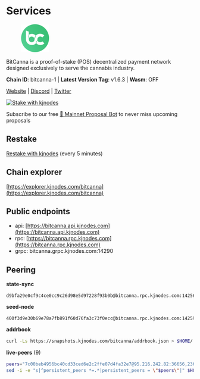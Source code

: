 # Services

<figure><img src="https://raw.githubusercontent.com/kj89/cosmos-images/main/logos/bitcanna.png" alt=""><figcaption></figcaption></figure>

BitCanna is a proof-of-stake (POS) decentralized payment network designed exclusively to serve the cannabis industry. 

**Chain ID**: bitcanna-1 | **Latest Version Tag**: v1.6.3 | **Wasm**: OFF

[Website](https://www.bitcanna.io) | [Discord](https://discord.gg/9AVrzaVQvs) | [Twitter](https://twitter.com/BitCannaGlobal)

[![Stake with kjnodes](https://i.ibb.co/cr44Q8j/button-stake-with-kjnodes.png)](https://restake.app/bitcanna/bcnavaloper1aym6s8eza7kjvnxuwxufrzccz6vqvgnsc47cc7)

Subscribe to our free [🤖 Mainnet Proposal Bot](https://t.me/kjnodes_proposal_bot) to never miss upcoming proposals

## Restake

[Restake with kjnodes](https://restake.app/bitcanna/bcnavaloper1aym6s8eza7kjvnxuwxufrzccz6vqvgnsc47cc7) (every 5 minutes)
## Chain explorer
[https://explorer.kjnodes.com/bitcanna](https://explorer.kjnodes.com/bitcanna)

## Public endpoints

* api: [https://bitcanna.api.kjnodes.com](https://bitcanna.api.kjnodes.com)
* rpc: [https://bitcanna.rpc.kjnodes.com](https://bitcanna.rpc.kjnodes.com)
* grpc: bitcanna.grpc.kjnodes.com:14290

## Peering

**state-sync**

```text
d9bfa29e0cf9c4ce0cc9c26d98e5d97228f93b0b@bitcanna.rpc.kjnodes.com:14256
```

**seed-node**

```text
400f3d9e30b69e78a7fb891f60d76fa3c73f0ecc@bitcanna.rpc.kjnodes.com:14259
```

**addrbook**
```bash
curl -Ls https://snapshots.kjnodes.com/bitcanna/addrbook.json > $HOME/.bcna/config/addrbook.json
```

**live-peers** (9)
```bash
peers="7c00beb4956bc40cd33ced6e2c2ffe07d4fa32e7@95.216.242.82:36656,23671067d0fd40aec523290585c7d8e91034a771@65.108.43.170:26656,803fc66e3bd7b724921ef9c40636067f36e880c6@65.108.199.222:32656,b212d5740b2e11e54f56b072dc13b6134650cfb5@169.155.168.54:26656,3cb7bc8d5c448eaa42558347fb6cb03cd414b223@38.242.232.202:26656,732056d0099fe653391c7044d6e735ed18c13cd8@139.144.233.120:26456,d9bfa29e0cf9c4ce0cc9c26d98e5d97228f93b0b@65.109.88.38:42656,b204222a9b6ca4eee39a836b7406483a5ad4e719@144.91.114.250:26656,6be83de3e5ab1a912340ddad3e67d10c32d5b574@161.97.170.83:26656"
sed -i -e "s|^persistent_peers *=.*|persistent_peers = \"$peers\"|" $HOME/.bcna/config/config.toml
```
